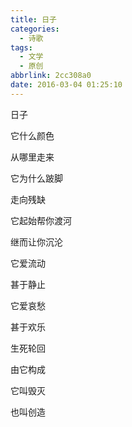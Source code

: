 ```yaml
---
title: 日子
categories:
  - 诗歌
tags:
  - 文学
  - 原创
abbrlink: 2cc308a0
date: 2016-03-04 01:25:10
---
```


日子

它什么颜色

从哪里走来

它为什么跛脚

走向残缺

它起始帮你渡河

继而让你沉沦

它爱流动

甚于静止

它爱哀愁

甚于欢乐

生死轮回

由它构成

它叫毁灭

也叫创造
